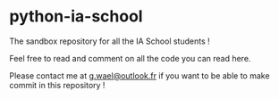 # python-ia-school
The sandbox repository for all the IA School students !

Feel free to read and comment on all the code you can read here.

Please contact me at g.wael@outlook.fr if you want to be able to make commit in this repository !
